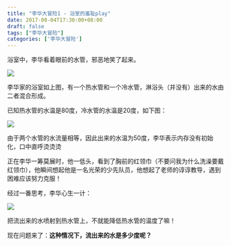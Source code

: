 ```yaml
---
title: "李华大冒险1 - 浴室的羞耻play"
date: 2017-08-04T17:30:00+08:00
draft: false
tags: ["李华大冒险"]
categories: ['李华大冒险']
---
```


浴室中，李华看着眼前的水管，邪恶地笑了起来。

<!--more-->

![](/image/lihua1-1.jpg)

李华家的浴室如上图，有一个热水管和一个冷水管，淋浴头（并没有）出来的水由二者混合形成。

已知热水管的水温是80度，冷水管的水温是20度，如下图：

![](/image/lihua1-2.jpg)

由于两个水管的水流量相等，因此出来的水温为50度，李华表示内存没有初始化，口中直呼烫烫烫

正在李华一筹莫展时，他一低头，看到了胸前的红领巾（不要问我为什么洗澡要戴红领巾），他瞬间想起他是一名光荣的少先队员，他想起了老师的谆谆教导，遇到困难应该努力克服！

经过一番思考，李华心生一计：

![](/image/lihua1-3.jpg)

把流出来的水喷射到热水管上，不就能降低热水管的温度了嘛！

现在问题来了：**这种情况下，流出来的水是多少度呢？**